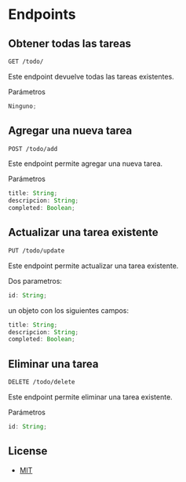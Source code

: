 # Endpoints

## Obtener todas las tareas

```bash
GET /todo/
```

Este endpoint devuelve todas las tareas existentes.

Parámetros

```ts
Ninguno;
```

## Agregar una nueva tarea

```bash
POST /todo/add
```

Este endpoint permite agregar una nueva tarea.

Parámetros

```ts
title: String;
descripcion: String;
completed: Boolean;
```

## Actualizar una tarea existente

```bash
PUT /todo/update
```

Este endpoint permite actualizar una tarea existente.

Dos parametros:

```ts
id: String;
```

un objeto con los siguientes campos:

```ts
title: String;
descripcion: String;
completed: Boolean;
```

## Eliminar una tarea

```bash
DELETE /todo/delete
```

Este endpoint permite eliminar una tarea existente.

Parámetros

```ts
id: String;
```

## License

- [MIT](LICENSE)
